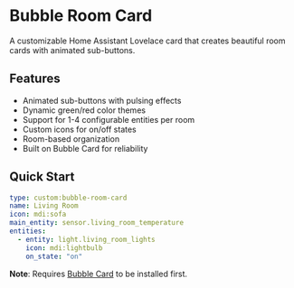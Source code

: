 # Bubble Room Card

A customizable Home Assistant Lovelace card that creates beautiful room cards with animated sub-buttons.

## Features

- Animated sub-buttons with pulsing effects
- Dynamic green/red color themes
- Support for 1-4 configurable entities per room
- Custom icons for on/off states
- Room-based organization
- Built on Bubble Card for reliability

## Quick Start

```yaml
type: custom:bubble-room-card
name: Living Room
icon: mdi:sofa
main_entity: sensor.living_room_temperature
entities:
  - entity: light.living_room_lights
    icon: mdi:lightbulb
    on_state: "on"
```

**Note**: Requires [Bubble Card](https://github.com/Clooos/Bubble-Card) to be installed first.
